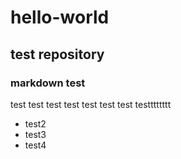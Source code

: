 # hello-world
## test repository
### markdown test

test test test test test
test test testttttttt
* test2
* test3
* test4
